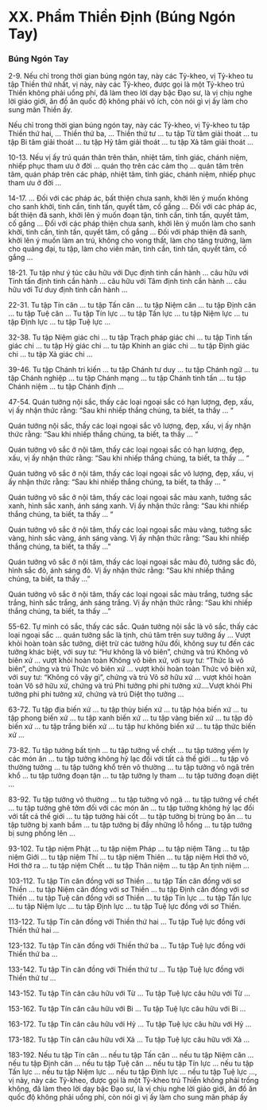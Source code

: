 # XX. Phẩm Thiền Định (Búng Ngón Tay)

### Búng Ngón Tay

2-9. Nếu chỉ trong thời gian búng ngón tay, này các Tỷ-kheo, vị Tỷ-kheo tu tập Thiền thứ nhất, vị này,
này các Tỷ-kheo, được gọi là một Tỷ-kheo trú Thiền không phải uổng phí, đã làm theo lời dạy bậc Ðạo
sư, là vị chịu nghe lời giáo giới, ăn đồ ăn quốc độ không phải vô ích, còn nói gì vị ấy làm cho sung mãn
Thiền ấy.

<!--pg-->
Nếu chỉ trong thời gian búng ngón tay, này các Tỷ-kheo, vị Tỷ-kheo tu tập Thiền thứ hai, ... Thiền thứ
ba, ... Thiền thứ tư ... tu tập Từ tâm giải thoát ... tu tập Bi tâm giải thoát ... tu tập Hỷ tâm giải thoát ... tu
tập Xả tâm giải thoát ...

<!--pg-->
10-13. Nếu vị ấy trú quán thân trên thân, nhiệt tâm, tỉnh giác, chánh niệm, nhiếp phục tham ưu ở đời ...
quán thọ trên các cảm thọ ... quán tâm trên tâm, quán pháp trên các pháp, nhiệt tâm, tỉnh giác, chánh
niệm, nhiếp phục tham ưu ở đời ...

<!--pg-->
14-17. ... Ðối với các pháp ác, bất thiện chưa sanh, khởi lên ý muốn không cho sanh khởi, tinh cần, tinh
tấn, quyết tâm, cố gắng ... Ðối với các pháp ác, bất thiện đã sanh, khởi lên ý muốn đoạn tận, tinh cần,
tinh tấn, quyết tâm, cố gắng ... Ðối với các pháp thiện chưa sanh, khởi lên ý muốn làm cho sanh khởi,
tinh cần, tinh tấn, quyết tâm, cố gắng ... Ðối với pháp thiện đã sanh, khởi lên ý muốn làm an trú, không
cho vong thất, làm cho tăng trưởng, làm cho quảng đại, tu tập, làm cho viên mãn, tinh cần, tinh tấn,
quyết tâm, cố gắng ...

<!--pg-->
18-21. Tu tập như ý túc câu hữu với Dục định tinh cần hành ... câu hữu với Tinh tấn định tinh cần
hành ... câu hữu với Tâm định tinh cần hành ... câu hữu với Tư duy định tinh cần hành ...

<!--pg-->
22-31. Tu tập Tín căn ... tu tập Tấn căn ... tu tập Niệm căn ... tu tập Ðịnh căn ... tu tập Tuệ căn ... Tu tập
Tín lực ... tu tập Tấn lực ... tu tập Niệm lực ... tu tập Ðịnh lực ... tu tập Tuệ lực ...

<!--pg-->
32-38. Tu tập Niệm giác chi ... tu tập Trạch pháp giác chi ... tu tập Tinh tấn giác chi ... tu tập Hỷ giác
chi ... tu tập Khinh an giác chi ... tu tập Ðịnh giác chi ... tu tập Xả giác chi ...

<!--pg-->
39-46. Tu tập Chánh tri kiến ... tu tập Chánh tư duy ... tu tập Chánh ngữ ... tu tập Chánh nghiệp ... tu tập
Chánh mạng ... tu tập Chánh tinh tấn ... tu tập Chánh niệm ... tu tập Chánh định ...

<!--pg-->
47-54. Quán tưởng nội sắc, thấy các loại ngoại sắc có hạn lượng, đẹp, xấu, vị ấy nhận thức rằng: “Sau
khi nhiếp thắng chúng, ta biết, ta thấy ... “

Quán tưởng nội sắc, thấy các loại ngoại sắc vô lượng, đẹp, xấu, vị ấy nhận thức rằng: “Sau khi nhiếp
thắng chúng, ta biết, ta thấy ... “

Quán tưởng vô sắc ở nội tâm, thấy các loại ngoại sắc có hạn lượng, đẹp, xấu, vị ấy nhận thức rằng: “Sau
khi nhiếp thắng chúng, ta biết, ta thấy ... “

Quán tưởng vô sắc ở nội tâm, thấy các loại ngoại sắc vô lượng, đẹp, xấu, vị ấy nhận thức rằng: “Sau khi
nhiếp thắng chúng, ta biết, ta thấy ... “

Quán tưởng vô sắc ở nội tâm, thấy các loại ngoại sắc màu xanh, tướng sắc xanh, hình sắc xanh, ánh sáng
xanh. Vị ấy nhận thức rằng: “Sau khi nhiếp thắng chúng, ta biết, ta thấy ... “

Quán tưởng vô sắc ở nội tâm, thấy các loại ngoại sắc màu vàng, tướng sắc vàng, hình sắc vàng, ánh sáng
vàng. Vị ấy nhận thức rằng: “Sau khi nhiếp thắng chúng, ta biết, ta thấy ...”

Quán tưởng vô sắc ở nội tâm, thấy các loại ngoại sắc màu đỏ, tướng sắc đỏ, hình sắc đỏ, ánh sáng đỏ. Vị
ấy nhận thức rằng: “Sau khi nhiếp thắng chúng, ta biết, ta thấy ...”

Quán tưởng vô sắc ở nội tâm, thấy các loại ngoại sắc màu trắng, tướng sắc trắng, hình sắc trắng, ánh
sáng trắng. Vị ấy nhận thức rằng: “Sau khi nhiếp thắng chúng, ta biết, ta thấy ...”

<!--pg-->
55-62. Tự mình có sắc, thấy các sắc. Quán tưởng nội sắc là vô sắc, thấy các loại ngoại sắc ... quán tưởng
sắc là tịnh, chú tâm trên suy tưởng ấy ... Vượt khỏi hoàn toàn sắc tưởng, diệt trừ các tưởng hữu đối,
không suy tư đến các tưởng khác biệt, với suy tư: “Hư không là vô biên”, chứng và trú Không vô biên
xứ ... vượt khỏi hoàn toàn Không vô biên xứ, với suy tư: “Thức là vô biên”, chứng và trú Thức vô biên
xứ ... vượt khỏi hoàn toàn Thức vô biên xứ, với suy tư: “Không có vậy gì”, chứng và trú Vô sở hữu
xứ ... vượt khỏi hoàn toàn Vô sở hữu xứ, chứng và trú Phi tưởng phi phi tưởng xứ....Vượt khỏi Phi
tưởng phi phi tưởng xứ, chứng và trú Diệt thọ tưởng ...

<!--pg-->
63-72. Tu tập địa biến xứ ... tu tập thủy biến xứ ... tu tập hỏa biến xứ ... tu tập phong biến xứ ... tu tập
xanh biến xứ ... tu tập vàng biến xứ ... tu tập đỏ biến xứ ... tu tập trắng biến xứ ... tu tập hư không biến
xứ ... tu tập thức biến xứ ...

<!--pg-->
73-82. Tu tập tưởng bất tịnh ... tu tập tưởng về chết ... tu tập tưởng yếm ly các món ăn ... tu tập tưởng
không hỷ lạc đối với tất cả thế giới ... tu tập vô thường tưởng ... tu tập tưởng khổ trên vô thường ... tu tập
tưởng vô ngã trên khổ ... tu tập tưởng đoạn tận ... tu tập tưởng ly tham ... tu tập tưởng đoạn diệt ...

<!--pg-->
83-92. Tu tập tưởng vô thường ... tu tập tưởng vô ngã ... tu tập tưởng về chết ... tu tập tưởng ghê tởm đối
với các món ăn ... tu tập tưởng không hỷ lạc đối với tất cả thế giới ... tu tập tưởng hài cốt ... tu tập tưởng
bị trùng bọ ăn ... tu tập tưởng bị xanh bầm ... tu tập tưởng bị đầy những lỗ hổng ... tu tập tưởng bị sưng
phồng lên ...

<!--pg-->
93-102. Tu tập niệm Phật ... tu tập niệm Pháp ... tu tập niệm Tăng ... tu tập niệm Giới ... tu tập niệm
Thí ... tu tập niệm Thiên ... tu tập niệm Hơi thở vô, Hơi thở ra ... tu tập niệm Chết ... tu tập Thân niệm ...
tu tập An tịnh niệm ...

<!--pg-->
103-112. Tu tập Tín căn đồng với sơ Thiền ... tu tập Tấn căn đồng với sơ Thiền ... tu tập Niệm căn đồng
với sơ Thiền ... tu tập Ðịnh căn đồng với sơ Thiền ... tu tập Tuệ căn đồng với sơ Thiền ... tu tập Tín
lực ... tu tập Tấn lực ... tu tập Niệm lực ... tu tập Ðịnh lực ... tu tập Tuệ lực đồng với sơ Thiền.

113-122. Tu tập Tín căn đồng với Thiền thứ hai ... Tu tập Tuệ lực đồng với Thiền thứ hai ...

123-132. Tu tập Tín căn đồng với Thiền thứ ba ... Tu tập Tuệ lực đồng với Thiền thứ ba ...

133-142. Tu tập Tín căn đồng với Thiền thứ tư ... Tu tập Tuệ lực đồng với Thiền thứ tư ...

143-152. Tu tập Tín căn câu hữu với Từ ... Tu tập Tuệ lực câu hữu với Từ ...

153-162. Tu tập Tín căn câu hữu với Bi ... Tu tập Tuệ lực câu hữu với Bi ...

163-172. Tu tập Tín căn câu hữu với Hỷ ... Tu tập Tuệ lực câu hữu với Hỷ ...

173-182. Tu tập Tín căn câu hữu với Xả ... Tu tập Tuệ lực câu hữu với Xả ...

183-192. Nếu tu tập Tín căn ... nếu tu tập Tấn căn ... nếu tu tập Niệm căn ... nếu tu tập Ðịnh căn ... nếu
tu tập Tuệ căn ... nếu tu tập Tín lực ... nếu tu tập Tấn lực ... nếu tu tập Niệm lực ... nếu tu tập Ðịnh lực ...
nếu tu tập Tuệ lực ..., vị này, này các Tỷ-kheo, được gọi là một Tỷ-kheo trú Thiền không phải trống
không, đã làm theo lời dạy bậc Ðạo sư, là vị chịu nghe lời giáo giới, ăn đồ ăn quốc độ không phải uổng
phí, còn nói gì vị ấy làm cho sung mãn pháp ấy

